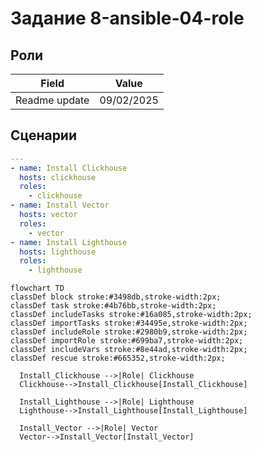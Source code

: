 # Задание 8-ansible-04-role

## Роли

| Field                | Value           |
|--------------------- |-----------------|
| Readme update        | 09/02/2025 |

## Сценарии

```yml
---
- name: Install Clickhouse
  hosts: clickhouse
  roles:
    - clickhouse
- name: Install Vector
  hosts: vector
  roles:
    - vector
- name: Install Lighthouse
  hosts: lighthouse
  roles:
    - lighthouse
```

```mermaid
flowchart TD
classDef block stroke:#3498db,stroke-width:2px;
classDef task stroke:#4b76bb,stroke-width:2px;
classDef includeTasks stroke:#16a085,stroke-width:2px;
classDef importTasks stroke:#34495e,stroke-width:2px;
classDef includeRole stroke:#2980b9,stroke-width:2px;
classDef importRole stroke:#699ba7,stroke-width:2px;
classDef includeVars stroke:#8e44ad,stroke-width:2px;
classDef rescue stroke:#665352,stroke-width:2px;

  Install_Clickhouse -->|Role| Clickhouse
  Clickhouse-->Install_Clickhouse[Install_Clickhouse]

  Install_Lighthouse -->|Role| Lighthouse
  Lighthouse-->Install_Lighthouse[Install_Lighthouse]

  Install_Vector -->|Role| Vector
  Vector-->Install_Vector[Install_Vector]

```

